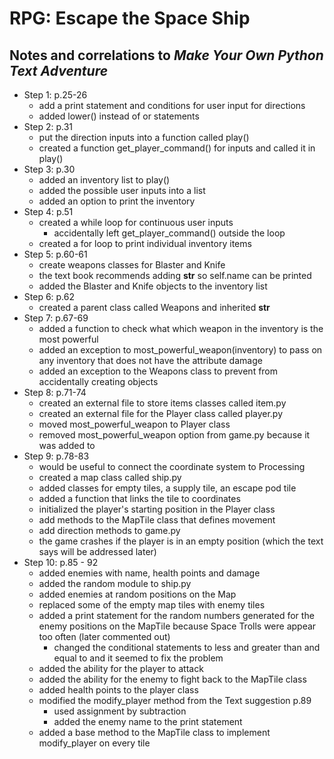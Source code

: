 # RPG: Escape the Space Ship
## Notes and correlations to *Make Your Own Python Text Adventure*
* Step 1: p.25-26
    - add a print statement and conditions for user input for directions
    - added lower() instead of or statements
* Step 2: p.31
    - put the direction inputs into a function called play()
    - created a function get_player_command() for inputs and called it in play()
* Step 3: p.30
    - added an inventory list to play()
    - added the possible user inputs into a list
    - added an option to print the inventory
* Step 4: p.51
    - created a while loop for continuous user inputs
        - accidentally left get_player_command() outside the loop
    - created a for loop to print individual inventory items
* Step 5: p.60-61
    - create weapons classes for Blaster and Knife
    - the text book recommends adding __str__ so self.name can be printed
    - added the Blaster and Knife objects to the inventory list
* Step 6: p.62
    - created a parent class called Weapons and inherited __str__
* Step 7: p.67-69
    - added a function to check what which weapon in the inventory is the most
    powerful
    - added an exception to most_powerful_weapon(inventory) to pass on any
    inventory that does not have the attribute damage
    - added an exception to the Weapons class to prevent from accidentally
    creating objects
* Step 8: p.71-74
    - created an external file to store items classes called item.py
    - created an external file for the Player class called player.py
    - moved most_powerful_weapon to Player class
    - removed most_powerful_weapon option from game.py because it was added to
* Step 9: p.78-83
    - would be useful to connect the coordinate system to Processing
    - created a map class called ship.py
    - added classes for empty tiles, a supply tile, an escape pod tile
    - added a function that links the tile to coordinates
    - initialized the player's starting position in the Player class
    - add methods to the MapTile class that defines movement
    - add direction methods to game.py
    - the game crashes if the player is in an empty position (which the text
        says will be addressed later)
* Step 10: p.85 - 92
    - added enemies with name, health points and damage
    - added the random module to ship.py
    - added enemies at random positions on the Map
    - replaced some of the empty map tiles with enemy tiles
    - added a print statement for the random numbers generated for the enemy
    positions on the MapTile because Space Trolls were appear too often (later
        commented out)
        - changed the conditional statements to less and greater than and equal
        to and it seemed to fix the problem
    - added the ability for the player to attack
    - added the ability for the enemy to fight back to the MapTile class
    - added health points to the player class
    - modified the modify_player method from the Text suggestion p.89
        - used assignment by subtraction
        - added the enemy name to the print statement
    - added a base method to the MapTile class to implement modify_player on
    every tile
